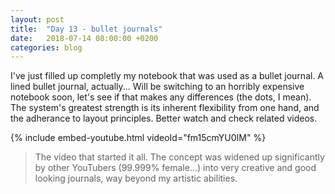 ```yaml
---
layout: post
title:  "Day 13 - bullet journals"
date:   2018-07-14 08:00:00 +0200
categories: blog
---
```


I've just filled up completly my notebook that was used as a bullet journal. A lined bullet journal, actually... Will be switching to an horribly expensive notebook soon, let's see if that makes any differences (the dots, I mean). The system's greatest strength is its inherent flexibility from one hand, and the adherance to layout principles. Better watch and check related videos.

{% include embed-youtube.html videoId="fm15cmYU0IM" %}
<blockquote>
The video that started it all. The concept was widened up significantly by other YouTubers (99.999% female...) into very creative and good looking journals, way beyond my artistic abilities.
</blockquote>
